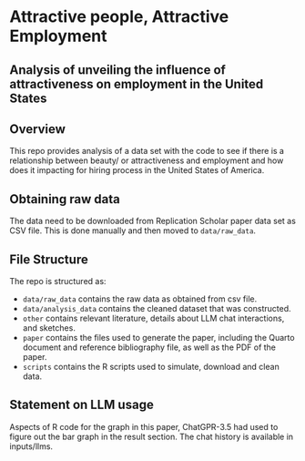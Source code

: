 # Attractive people, Attractive Employment
## Analysis of unveiling the influence of attractiveness on employment in the United States

## Overview

This repo provides analysis of a data set with the code to see if there is a relationship between beauty/ or attractiveness and employment and how does it impacting for hiring process in the United States of America.

## Obtaining raw data
The data need to be downloaded from Replication Scholar paper data set as CSV file. This is done manually and then moved to `data/raw_data`.

## File Structure

The repo is structured as:

-   `data/raw_data` contains the raw data as obtained from csv file.
-   `data/analysis_data` contains the cleaned dataset that was constructed.
-   `other` contains relevant literature, details about LLM chat interactions, and sketches.
-   `paper` contains the files used to generate the paper, including the Quarto document and reference bibliography file, as well as the PDF of the paper. 
-   `scripts` contains the R scripts used to simulate, download and clean data.


## Statement on LLM usage

Aspects of R code for the graph in this paper, ChatGPR-3.5 had used to figure out the bar graph in the result section. The chat history is available in inputs/llms.

